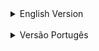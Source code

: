 <details><summary>English Version</summary>

# Digital Account REST API

Welcome to the documentation for the Digital Account REST API! This API allows users to manage digital accounts, perform transfers, and access transaction history. The API is built using Java and the Spring Framework, with a focus on object-oriented design, layered architecture, and SOLID principles.

## Table of Contents

- [Technologies Used](#technologies-used)
- [Getting Started](#getting-started)
  - [Prerequisites](#prerequisites)
  - [Setting Up the Environment](#setting-up-the-environment)
  - [Running the Application](#running-the-application)
- [API Endpoints](#api-endpoints)
  - [Create Account](#create-account)
  - [Transfer Funds](#transfer-funds)
  - [Transaction History](#transaction-history)
- [Database](#database)
- [Project Structure](#project-structure)


## Technologies Used

- Java
- Spring Framework
  - Spring Boot
  - Spring Web
  - Spring Data JPA
- Hibernate
- MySQL (running in a Docker container)

## Getting Started

### Prerequisites

Before you begin, ensure you have the following installed:

- Java (version 11 or higher);
- Docker and docker-compose;
- Maven;

### Setting Up the Environment

1. Clone this repository to your local machine.
2. Launch the docker container by running the docker compose script
   ```bash
   docker-compose up -d
   ```

3. Access the created container and  then run the SQL script to generate the database. It can be done by entering the container or through any MySql GUI
   ```sql
   CREATE DATABASE IF NOT EXISTS digitalAccountDb;
   ```

4. The database will be running with the following settings:
```yaml
spring.datasource.url=jdbc:mysql://localhost:3306/digitalAccountDb  
spring.datasource.driver-class-name=com.mysql.cj.jdbc.Driver  
spring.datasource.username=root  
spring.datasource.password=root
```

### Running the Application

To launch the API server, run the following command in the project directory:

```bash
mvn spring-boot:run
```


The API will be accessible at `http://localhost:8080` for validation. But all the operations must be done in a api request tool (like Postman or Insomnia) using this base url;

## API Endpoints

### Create Account

**Endpoint:** `POST {base-url}/accounts`  
**Description:** Create a new digital account.  
**Request Body:**
```json
// Create account
{
	"name": "beneficiary_name",
	"document": "999.999.999-99",
	"available-value": 1000
}
```

**Response:**

```json
{
	"id": "XXXXX",
	"name": "beneficiary_name", 
	"document": "beneficiary_document",
	"available-value": account_initial_value
}
```

### Transfer Funds

**Endpoint:** `POST {base-url}/transfers`  
**Description:** Execute a fund transfer between two accounts.  
**Request Body:** Transfer details (sender, recipient, amount, etc.)  

```json
{ "sender-document": "documento_do_emissor", "receiver-document": "documento_do_receptor", "value": valor_da_transacao_numerico }
```

**Response:** Transfer confirmation.

```json
{
    "id": "XXXXX",
    "available-value": sender_available_value_after_transaction,
    "receiver-document": "receiver_document",
    "sender-document": "sender_document",
    "datetime": "date_iso"
}
```


### Transaction History

**Endpoint:** `GET {base-url}/accounts/{accountId}/transaction-history`  
**Description:** Retrieve transaction history for a specific account.  
**Path Parameter:** `accountId` (Account ID).  
**Response:** List of transactions. Done and received;

## Database

The application uses a MySQL database named `digitalAccountDb` to store account and transaction information. The tables used are `accounts` and `transfers`.

## Project Structure

The project follows a layered architecture:

- **Controllers:** Handle HTTP requests, validate input, and manage responses.
- **Services:** Implement business logic and perform operations on the repository.
- **Repositories:** Provide database access through Spring Data JPA


</details>


<br>
<details><summary>Versão Portugês</summary>

# API REST para Conta Digital

Bem-vindo à documentação para a API REST de Conta Digital! Esta API permite aos usuários gerenciar contas digitais, realizar transferências e acessar o histórico de transações. A API é construída utilizando Java e o Spring Framework, com foco em design orientado a objetos, arquitetura em camadas e princípios SOLID.

## Tabela de Conteúdos

- [Tecnologias Utilizadas](#tecnologias-utilizadas)
- [Primeiros Passos](#primeiros-passos)
  - [Pré-requisitos](#pré-requisitos)
  - [Configurando o Ambiente](#configurando-o-ambiente)
  - [Executando a Aplicação](#executando-a-aplicação)
- [Pontos de Extensão da API](#pontos-de-extensão-da-api)
  - [Criar Conta](#criar-conta)
  - [Transferir Fundos](#transferir-fundos)
  - [Histórico de Transações](#histórico-de-transações)
- [Banco de Dados](#banco-de-dados)
- [Estrutura do Projeto](#estrutura-do-projeto)

## Tecnologias Utilizadas

- Java
- Spring Framework
  - Spring Boot
  - Spring Web
  - Spring Data JPA
- Hibernate
- MySQL (executando em um container Docker)

## Primeiros Passos

### Pré-requisitos

Antes de começar, certifique-se de ter os seguintes componentes instalados:

- Java (versão 11 ou superior);
- Docker e docker-compose;
- Maven;

### Configurando o Ambiente

1. Clone este repositório para a sua máquina local.
2. Inicie o container Docker executando o script de composição do Docker
```bash
   docker-compose up -d
   ```

3. Acesse o container criado e então execute o script SQL para gerar o banco de dados. Isso pode ser feito acessando o container ou por meio de qualquer interface gráfica MySQL.
```sql
  CREATE DATABASE IF NOT EXISTS digitalAccountDb;
```

4. O banco de dados estará em execução com as seguintes configurações:
  ```yaml
  spring.datasource.url=jdbc:mysql://localhost:3306/digitalAccountDb  
  spring.datasource.driver-class-name=com.mysql.cj.jdbc.Driver  
  spring.datasource.username=root  
  spring.datasource.password=root
  ```

### Executando a Aplicação

Para iniciar o servidor da API, execute o seguinte comando no diretório do projeto:

```bash
mvn spring-boot:run
```


A API estará acessível em http://localhost:8080 para validação. No entanto, todas as operações devem ser realizadas em uma ferramenta de requisições API (como Postman ou Insomnia) utilizando esta URL base.

## Endpoints da API

### Criar uma conta

**Endpoint:** `POST {url-base}/accounts`  
**descrição:** Criar uma nova conta.  
**Corpo da requisição:**
```json
// criar conta
{
	"name": "nome_do_beneficiário",
	"document": "999.999.999-99",
	"available-value": 1000
}
```

**Corpo do retorno:**

```json
{
	"id": "XXXXX",
	"name": "nome_do_beneficiário", 
	"document": "documento_do_beneficiário",
	"available-value": {valor_inicial_da_conta}
}
```

### Fazer transferência

**Endpoint:** `POST {url-base}/transfers`  
**Descrição:** realizar uma transferência entre duas contas.  
**Corpo da requisição:**

```json
{ "sender-document": "documento_do_emissor", "receiver-document": "documento_do_receptor", "value": {valor_da_transacao_numerico} }
```

**Corpo do retorno:** confirmação de transferência.

```json
{
    "id": "XXXXX",
    "available-value": {valor_disponível_do_emissor_após_transação},
    "sender-document": "documento_do_emissor",  
    "receiver-document": "documento_do_receptor",
    "datetime": "data_iso"
}
```


### Histórico de Transações

**Endpoint:** `GET {url-base}/accounts/{accountId}/transaction-history`  
**descrição:** Buscar histórico de transações de uma conta específica.  
**Parâmetro de caminho:** `accountId` (id da conta).  
**Retorno:** Lista das trasações do cliente;

## Base de dados

A aplicação utiliza um banco de dados MySQL chamado `digitalAccountDb` para armazenar informações de contas e transações. As tabelas utilizadas são `accounts` e `transfers`.

## Estrutura do projeto

O projeto segue uma arquitetura em camadas:

- **Controllers:** Lidam com requisições HTTP, validam entradas e gerenciam respostas.
- **Services:** Implementam a lógica de negócios e realizam operações no repositório.
- **Repositories:** Fornecem acesso ao banco de dados por meio do Spring Data JPA.

</details>